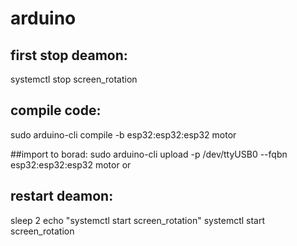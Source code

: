 # arduino

## first stop deamon:
systemctl stop screen_rotation

## compile code:
sudo arduino-cli compile -b esp32:esp32:esp32 motor

##import to borad:
sudo arduino-cli upload -p /dev/ttyUSB0 --fqbn esp32:esp32:esp32 motor
or 

## restart deamon:
sleep 2
echo "systemctl start screen_rotation"
systemctl start screen_rotation
